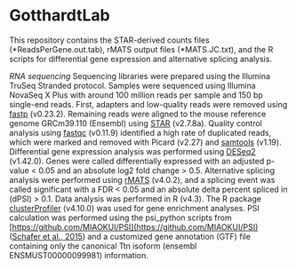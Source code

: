 # GotthardtLab

This repository contains the STAR-derived counts files (*ReadsPerGene.out.tab), rMATS output files (*MATS.JC.txt), and the R scripts for differential gene expression and alternative splicing analysis. 

*RNA sequencing* 
Sequencing libraries were prepared using the Illumina TruSeq Stranded protocol. Samples were sequenced using Illumina NovaSeq X Plus with around 100 million reads per sample and 150 bp single-end reads. 
First, adapters and low-quality reads were removed using [fastp](https://github.com/OpenGene/fastp) (v0.23.2). Remaining reads were aligned to the mouse reference genome GRCm39.110 (Ensembl) using [STAR](https://github.com/alexdobin/STAR) (v2.7.8a). 
Quality control analysis using [fastqc](https://www.bioinformatics.babraham.ac.uk/projects/fastqc/) (v0.11.9) identified a high rate of duplicated reads, which were marked and removed with Picard (v2.27) and [samtools](https://github.com/samtools/samtools) (v1.19). 
Differential gene expression analysis was performed using [DESeq2](https://pubmed.ncbi.nlm.nih.gov/25516281/) (v1.42.0). Genes were called differentially expressed with an adjusted p-value < 0.05 and an absolute log2 fold change > 0.5. 
Alternative splicing analysis were performed using [rMATS](https://pubmed.ncbi.nlm.nih.gov/25480548/) (v4.0.2), and a splicing event was called significant with a FDR < 0.05 and an absolute delta percent spliced in (dPSI) > 0.1. 
Data analysis was performed in R (v4.3). The R package [clusterProfiler](https://pubmed.ncbi.nlm.nih.gov/22455463/) (v4.10.0) was used for gene enrichment analyses.
PSI calculation was performed using the psi_python scripts from [https://github.com/MIAOKUI/PSI](https://github.com/MIAOKUI/PSI) ([Schafer et al., 2015](https://currentprotocols.onlinelibrary.wiley.com/doi/full/10.1002/0471142905.hg1116s87)) and a customized gene annotation (GTF) file containing only the canonical Ttn isoform (ensembl ENSMUST00000099981) information.
